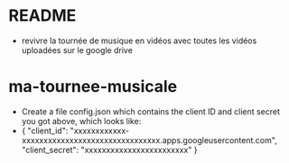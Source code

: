 # README
 - revivre la tournée de musique en vidéos avec toutes les vidéos uploadées sur le google drive
# ma-tournee-musicale
- Create a file config.json which contains the client ID and client secret you got above, which looks like:
 - {
  "client_id": "xxxxxxxxxxxx-xxxxxxxxxxxxxxxxxxxxxxxxxxxxxxxx.apps.googleusercontent.com",
  "client_secret": "xxxxxxxxxxxxxxxxxxxxxxxx"
}

